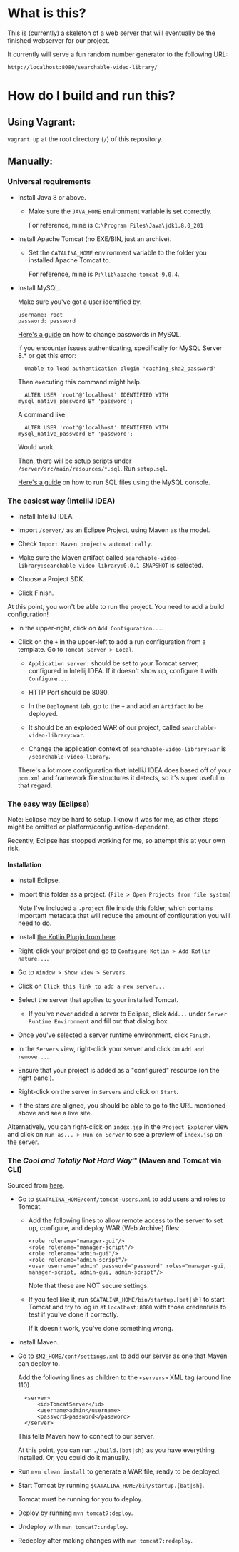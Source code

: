 # What is this?

This is (currently) a skeleton of a web server that will eventually be the
finished webserver for our project.

It currently will serve a fun random number generator to the following URL:

    http://localhost:8080/searchable-video-library/

# How do I build and run this?

## Using Vagrant:

`vagrant up` at the root directory (`/`) of this repository.

## Manually:

### Universal requirements

- Install Java 8 or above.

  - Make sure the `JAVA_HOME` environment variable is set correctly.
    
    For reference, mine is `C:\Program Files\Java\jdk1.8.0_201`

- Install Apache Tomcat (no EXE/BIN, just an archive).

  - Set the `CATALINA_HOME` environment variable to the folder you installed
    Apache Tomcat to.
  
    For reference, mine is `P:\lib\apache-tomcat-9.0.4`.

- Install MySQL.

  Make sure you've got a user identified by:

      username: root
      password: password
  
  [Here's a guide](https://dev.mysql.com/doc/refman/8.0/en/resetting-permissions.html) on how to change passwords in MySQL. 
  
  If you encounter issues authenticating, specifically for MySQL Server 8.* or get this error:
  
        Unable to load authentication plugin 'caching_sha2_password'

  Then executing this command might help.       
  
        ALTER USER 'root'@'localhost' IDENTIFIED WITH mysql_native_password BY 'password';
      
   A command like 
   
        ALTER USER 'root'@'localhost' IDENTIFIED WITH mysql_native_password BY 'password';
        
   Would work.
      
  Then, there will be setup scripts under `/server/src/main/resources/*.sql`.
  Run `setup.sql`. <!-- TODO Remove this manual step. I (-H) tried. -->
  
  [Here's a guide](https://dev.mysql.com/doc/refman/8.0/en/mysql-batch-commands.html) on how to run SQL files using the MySQL console.
    
### The easiest way (IntelliJ IDEA)

- Install IntelliJ IDEA.

- Import `/server/` as an Eclipse Project, using Maven as the model.

- Check `Import Maven projects automatically`.

- Make sure the Maven artifact called
  `searchable-video-library:searchable-video-library:0.0.1-SNAPSHOT` is
  selected.

- Choose a Project SDK.

- Click Finish.

At this point, you won't be able to run the project. You need to add a build configuration!

- In the upper-right, click on `Add Configuration...`.

- Click on the `+` in the upper-left to add a run configuration from a template. Go to `Tomcat Server > Local`.

  - `Application server:` should be set to your Tomcat server, configured in
    Intellij IDEA. If it doesn't show up, configure it with `Configure...`.
  
  - HTTP Port should be 8080.

  - In the `Deployment` tab, go to the `+` and add an `Artifact` to be deployed.

  - It should be an exploded WAR of our project, called `searchable-video-library:war`.
  
  - Change the application context of `searchable-video-library:war` is `/searchable-video-library`.

  There's a lot more configuration that IntelliJ IDEA does based off of your
  `pom.xml` and framework file structures it detects, so it's super useful in
  that regard.
  
### The easy way (Eclipse)

Note: Eclipse may be hard to setup. I know it was for me, as other steps might
be omitted or platform/configuration-dependent.

Recently, Eclipse has stopped working for me, so attempt this at your own risk.

#### Installation

- Install Eclipse.

- Import this folder as a project. (`File > Open Projects from file system`)

  Note I've included a `.project` file inside
  this folder, which contains important metadata that will reduce the amount of
  configuration you will need to do.

- Install [the Kotlin Plugin from here](https://kotlinlang.org/docs/tutorials/getting-started-eclipse.html).
  
- Right-click your project and go to `Configure Kotlin > Add Kotlin nature...`.
  
- Go to `Window > Show View > Servers`.

- Click on `Click this link to add a new server...`

- Select the server that applies to your installed Tomcat.
  - If you've never added a server to Eclipse, click `Add...` under `Server
    Runtime Environment` and fill out that dialog box.

- Once you've selected a server runtime environment, click `Finish`.

- In the `Servers` view, right-click your server and click on `Add and
  remove...`.

- Ensure that your project is added as a "configured" resource (on the right
  panel).

- Right-click on the server in `Servers` and click on `Start`.

- If the stars are aligned, you should be able to go to the URL mentioned above
  and see a live site.

Alternatively, you can right-click on `index.jsp` in the `Project Explorer` view
and click on `Run as... > Run on Server` to see a preview of `index.jsp` on the
server.

### The *Cool and Totally Not Hard Way*™ (Maven and Tomcat via CLI)

Sourced from [here](https://www.baeldung.com/tomcat-deploy-war).

- Go to `$CATALINA_HOME/conf/tomcat-users.xml` to add users and roles to Tomcat.
  - Add the following lines to allow remote access to the server to set up,
    configure, and deploy WAR (Web Archive) files:

		<role rolename="manager-gui"/>
		<role rolename="manager-script"/>
		<role rolename="admin-gui"/>
		<role rolename="admin-script"/>
		<user username="admin" password="password" roles="manager-gui, manager-script, admin-gui, admin-script"/>
        
    Note that these are NOT secure settings.
    
  - If you feel like it, run `$CATALINA_HOME/bin/startup.[bat|sh]` to start Tomcat
    and try to log in at `localhost:8080` with those credentials to test if
    you've done it correctly.
    
    If it doesn't work, you've done something wrong.

- Install Maven.
  
- Go to `$M2_HOME/conf/settings.xml` to add our server as one that Maven can
  deploy to.
  
  Add the following lines as children to the `<servers>` XML tag (around line
  110)
  
        <server>
            <id>TomcatServer</id>
            <username>admin</username>
            <password>password</password>
        </server>
        
  This tells Maven how to connect to our server.
  
  At this point, you can run `./build.[bat|sh]` as you have everything installed.
  Or, you could do it manually.

- Run `mvn clean install` to generate a WAR file, ready to be deployed.

- Start Tomcat by running `$CATALINA_HOME/bin/startup.[bat|sh]`.

  Tomcat must be running for you to deploy.

- Deploy by running `mvn tomcat7:deploy`.

- Undeploy with `mvn tomcat7:undeploy`.

- Redeploy after making changes with `mvn tomcat7:redeploy`.
